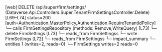 [web] DELETE /api/super/firm/settings/  (Dataverse.Api.Controllers.Super.TenantFirmSettingsController.Delete)  [L69–L74] status=200 [auth=Authentication.MasterPolicy,Authentication.RequireTenantIdPolicy]
  └─ calls FirmSettingsRepository (methods: Remove,WriteQuery) [L73]
  └─ delete FirmSettings [L73]
    └─ reads_from FirmSettingss
  └─ write FirmSettings [L72]
    └─ reads_from FirmSettingss
  └─ impact_summary
    └─ entities 1 (writes=2, reads=0)
      └─ FirmSettings writes=2 reads=0

